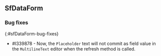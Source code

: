 ## SfDataForm

### Bug fixes
{:#sfDataForm-bug-fixes}

* \#I339878 - Now, the `Placeholder` text will not commit as field value in the `MultilineText` editor when the refresh method is called.